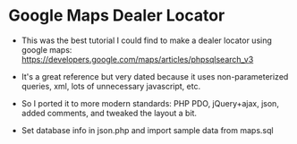 Google Maps Dealer Locator
==========
* This was the best tutorial I could find to make a dealer locator using google maps: https://developers.google.com/maps/articles/phpsqlsearch_v3

* It's a great reference but very dated because it uses non-parameterized queries, xml, lots of unnecessary javascript, etc.

* So I ported it to more modern standards: PHP PDO, jQuery+ajax, json, added comments, and tweaked the layout a bit.

* Set database info in json.php and import sample data from maps.sql

